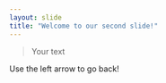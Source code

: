 ```yaml
---
layout: slide
title: "Welcome to our second slide!"
---
```

>Your text

Use the left arrow to go back!
